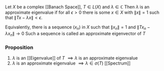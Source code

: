 Let $X$ be a complex [[Banach Space]], $T\in L(X)$ and $\lambda \in \mathbb{C}$
Then $\lambda$ is an approximate eigenvalue if for all $\epsilon>0$ there is some $x\in X$ with $\lVert x \rVert=1$ such that $\lVert Tx-\lambda x \rVert<\epsilon$.

Equivalently, there is a sequence $(x_{n})$ in $X$ such that $\lVert x_{n} \rVert=1$ and $\lVert Tx_{n}-\lambda x_{n} \rVert\to 0$
Such a sequence is called an approximate eigenvector of $T$

### Proposition
1. $\lambda$ is an [[Eigenvalue]] of $T$ $\implies \lambda$ is an approximate eigenvalue
2. $\lambda$ is an approximate eigenvalue $\implies \lambda \in \sigma(T)$ [[Spectrum]]

